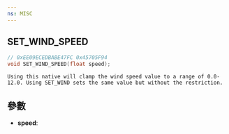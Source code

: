 ```yaml
---
ns: MISC
---
```

## SET_WIND_SPEED

```c
// 0xEE09ECEDBABE47FC 0x45705F94
void SET_WIND_SPEED(float speed);
```

```
Using this native will clamp the wind speed value to a range of 0.0- 12.0. Using SET_WIND sets the same value but without the restriction.  
```

## 參數
* **speed**: 

